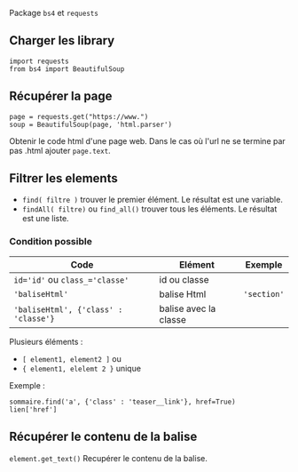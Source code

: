 Package `bs4` et `requests`

## Charger les library

```
import requests
from bs4 import BeautifulSoup
```

## Récupérer la page

```
page = requests.get("https://www.")
soup = BeautifulSoup(page, 'html.parser')
```

Obtenir le code html d'une page web. Dans le cas où l'url ne se termine par pas .html ajouter `page.text`.

## Filtrer les elements

* `find( filtre )` trouver le premier élément. Le résultat est une variable.
* `findAll( filtre)` ou `find_all()` trouver tous les éléments. Le résultat est une liste.

### Condition possible

Code 									| Elément 					| Exemple
----------------------------------------|---------------------------|----------------
`id='id'` ou `class_='classe'`			| id ou classe				| 
`'baliseHtml'` 							| balise Html				| `'section'`
`'baliseHtml', {'class' : 'classe'}`	| balise avec la classe		| 

Plusieurs éléments :

* `[ element1, element2 ]` ou 
* `{ element1, elelemt 2 }` unique

Exemple :

```
sommaire.find('a', {'class' : 'teaser__link'}, href=True)
lien['href']
```

## Récupérer le contenu de la balise

`element.get_text()` Recupérer le contenu de la balise.
